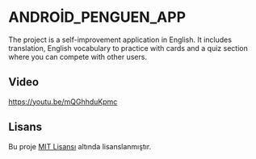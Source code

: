 # ANDROİD_PENGUEN_APP
The project is a self-improvement application in English. It includes translation, English vocabulary to practice with cards and a quiz section where you can compete with other users.

## Video 
https://youtu.be/mQGhhduKpmc

## Lisans
Bu proje [MIT Lisansı](LICENSE) altında lisanslanmıştır.
